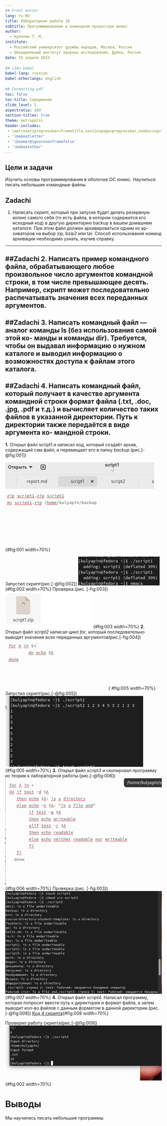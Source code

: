 ```yaml
---
## Front matter
lang: ru-RU
title: Лабораторная работа 10
subtitle: Программирование в командном процессоре юникс
author:
  - Куляпин Т. М.
institute:
  - Российский университет дружбы народов, Москва, Россия
  - Объединённый институт ядерных исследований, Дубна, Россия
date: 15 апреля 2023

## i18n babel
babel-lang: russian
babel-otherlangs: english

## Formatting pdf
toc: false
toc-title: Содержание
slide_level: 2
aspectratio: 169
section-titles: true
theme: metropolis
header-includes:
 - \metroset{progressbar=frametitle,sectionpage=progressbar,numbering=fraction}
 - '\makeatletter'
 - '\beamer@ignorenonframefalse'
 - '\makeatother'
---
```



## Цели и задачи

Изучить основы программирования в оболочке ОС юникс. Научиться писать небольшие командные файлы.
## Zadachi
1. Написать скрипт, который при запуске будет делать резервную копию самого себя (то
есть файла, в котором содержится его исходный код) в другую директорию backup
в вашем домашнем каталоге. При этом файл должен архивироваться одним из ар-
хиваторов на выбор zip, bzip2 или tar. Способ использования команд архивации
необходимо узнать, изучив справку.
---
##Zadachi
2. Написать пример командного файла, обрабатывающего любое произвольное число
аргументов командной строки, в том числе превышающее десять. Например, скрипт
может последовательно распечатывать значения всех переданных аргументов.
---
##Zadachi
3. Написать командный файл — аналог команды ls (без использования самой этой ко-
манды и команды dir). Требуется, чтобы он выдавал информацию о нужном каталоге
и выводил информацию о возможностях доступа к файлам этого каталога.
---
##Zadachi
4. Написать командный файл, который получает в качестве аргумента командной строки
формат файла (.txt, .doc, .jpg, .pdf и т.д.) и вычисляет количество таких файлов
в указанной директории. Путь к директории также передаётся в виде аргумента ко-
мандной строки.
---
**1.** Открыл файл script1 и написал код, который создаёт архив, содержащий сам файл, и перемещает его в папку *backup*.(рис.[-@fig:001])

![Код 1 скрипта](image/1.png){#fig:001 width=70%}

Запустил скрипт(рис.[-@fig:002])
![работа скрипта](image/2.png){#fig:002 width=70%}
Проверка.(рис. [-fig:003])
![Проверка работы скрипта](image/3.png){#fig:003 width=70%}
**2.** Открыл файл *script2* написал цикл *for*, который последовательно выводит значения всех переданных аргументов(рис.[-fig:004])
![Код 2 скрипта](image/4.png){ #fig:005 width=70%}
Запустил скрипт(рис.[-@fig:005])
![работа скрипта](image/5.png){#fig:005 width=70%}
**3.** Открыл файл *script3* и скопировал программу из теории к лабораторной работы.(рис.[-@fig:006])
![работа скрипта](image/6.png){#fig:006 width=70%}
Проверка.(рис. [-fig:003])
![Проверка работы скрипта](image/7.png){#fig:007 width=70%}
**4.** Открыл файл *script4*. Написал программу, которая попросит ввести путь к директории и формат файла, а затем выводит кол-во файлов с данным форматом в данной директории.(рис.[-@fig:008])
[Код 4 скрипта](image/8.png){#fig:008 width=70%}

Проверил работу скрипта(рис.[-@fig:009])
![работа скрипта](image/9.png){#fig:002 width=70%}
# Выводы

Мы научились писать небольшие программы.


